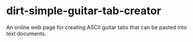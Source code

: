 # dirt-simple-guitar-tab-creator
An online web page for creating ASCII guitar tabs that can be pasted into text documents.
